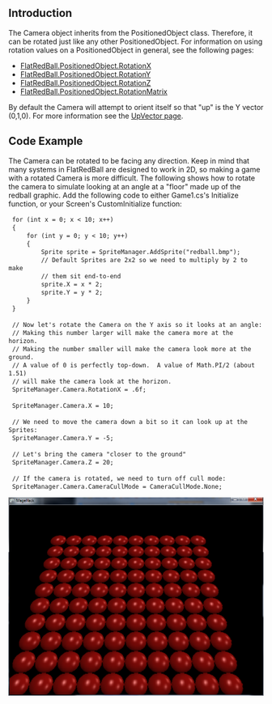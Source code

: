 ## Introduction

The Camera object inherits from the PositionedObject class. Therefore, it can be rotated just like any other PositionedObject. For information on using rotation values on a PositionedObject in general, see the following pages:

-   [FlatRedBall.PositionedObject.RotationX](/frb/docs/index.php?title=FlatRedBall.PositionedObject.RotationX&action=edit&redlink=1 "FlatRedBall.PositionedObject.RotationX (page does not exist)")
-   [FlatRedBall.PositionedObject.RotationY](/frb/docs/index.php?title=FlatRedBall.PositionedObject.RotationY&action=edit&redlink=1 "FlatRedBall.PositionedObject.RotationY (page does not exist)")
-   [FlatRedBall.PositionedObject.RotationZ](/frb/docs/index.php?title=FlatRedBall.PositionedObject.RotationZ&action=edit&redlink=1 "FlatRedBall.PositionedObject.RotationZ (page does not exist)")
-   [FlatRedBall.PositionedObject.RotationMatrix](/frb/docs/index.php?title=FlatRedBall.PositionedObject.RotationMatrix&action=edit&redlink=1 "FlatRedBall.PositionedObject.RotationMatrix (page does not exist)")

By default the Camera will attempt to orient itself so that "up" is the Y vector (0,1,0). For more information see the [UpVector page](/documentation/api/flatredball/flatredball-camera/flatredball-camera-upvector.md).

## Code Example

The Camera can be rotated to be facing any direction. Keep in mind that many systems in FlatRedBall are designed to work in 2D, so making a game with a rotated Camera is more difficult. The following shows how to rotate the camera to simulate looking at an angle at a "floor" made up of the redball graphic. Add the following code to either Game1.cs's Initialize function, or your Screen's CustomInitialize function:

     for (int x = 0; x < 10; x++)
     {
         for (int y = 0; y < 10; y++)
         {
             Sprite sprite = SpriteManager.AddSprite("redball.bmp");
             // Default Sprites are 2x2 so we need to multiply by 2 to make
             // them sit end-to-end
             sprite.X = x * 2;
             sprite.Y = y * 2;
         }
     }

     // Now let's rotate the Camera on the Y axis so it looks at an angle:
     // Making this number larger will make the camera more at the horizon.
     // Making the number smaller will make the camera look more at the ground.
     // A value of 0 is perfectly top-down.  A value of Math.PI/2 (about 1.51)
     // will make the camera look at the horizon.
     SpriteManager.Camera.RotationX = .6f;

     SpriteManager.Camera.X = 10;

     // We need to move the camera down a bit so it can look up at the Sprites:
     SpriteManager.Camera.Y = -5;

     // Let's bring the camera "closer to the ground"
     SpriteManager.Camera.Z = 20;

     // If the camera is rotated, we need to turn off cull mode:
     SpriteManager.Camera.CameraCullMode = CameraCullMode.None;

![RotatedCamera.PNG](/media/migrated_media-RotatedCamera.PNG)
